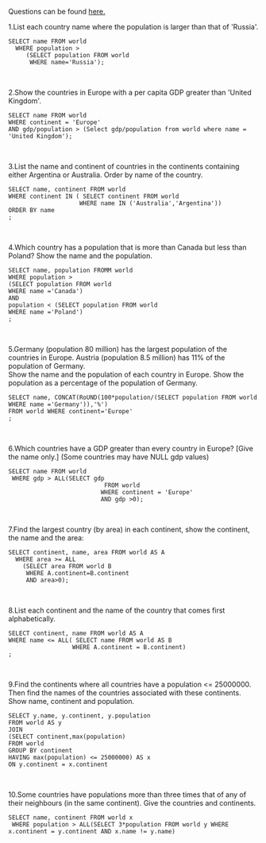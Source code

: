 Questions can be found [here.](https://sqlzoo.net/wiki/SELECT_within_SELECT_Tutorial)

1.List each country name where the population is larger than that of 'Russia'. 
```
SELECT name FROM world
  WHERE population >
     (SELECT population FROM world
      WHERE name='Russia');
```
<br>

2.Show the countries in Europe with a per capita GDP greater than 'United Kingdom'.
```
SELECT name FROM world 
WHERE continent = 'Europe' 
AND gdp/population > (Select gdp/population from world where name = 'United Kingdom');
```
<br>

3.List the name and continent of countries in the continents containing either Argentina or Australia. Order by name of the country.
```
SELECT name, continent FROM world 
WHERE continent IN ( SELECT continent FROM world 
                    WHERE name IN ('Australia','Argentina'))
ORDER BY name
;
```
<br>

4.Which country has a population that is more than Canada but less than Poland? Show the name and the population.
```
SELECT name, population FROMM world 
WHERE population >
(SELECT population FROM world
WHERE name ='Canada') 
AND
population < (SELECT population FROM world
WHERE name ='Poland') 
;
```
<br>

5.Germany (population 80 million) has the largest population of the countries in Europe. Austria (population 8.5 million) has 11% of the population of Germany. <br>
Show the name and the population of each country in Europe. Show the population as a percentage of the population of Germany.
```
SELECT name, CONCAT(RoUND(100*population/(SELECT population FROM world WHERE name ='Germany')),'%')
FROM world WHERE continent='Europe'
;
```
<br>

6.Which countries have a GDP greater than every country in Europe? [Give the name only.] (Some countries may have NULL gdp values)
```
SELECT name FROM world
 WHERE gdp > ALL(SELECT gdp
                           FROM world
                          WHERE continent = 'Europe'
                          AND gdp >0);
```
<br>

7.Find the largest country (by area) in each continent, show the continent, the name and the area:
```
SELECT continent, name, area FROM world AS A
  WHERE area >= ALL
    (SELECT area FROM world B
     WHERE A.continent=B.continent
     AND area>0);
```
<br>

8.List each continent and the name of the country that comes first alphabetically.
```
SELECT continent, name FROM world AS A
WHERE name <= ALL( SELECT name FROM world AS B
                  WHERE A.continent = B.continent)
;
```
<br>

9.Find the continents where all countries have a population <= 25000000. Then find the names of the countries associated with these continents. Show name, continent and population.
```
SELECT y.name, y.continent, y.population
FROM world AS y
JOIN
(SELECT continent,max(population)
FROM world
GROUP BY continent
HAVING max(population) <= 25000000) AS x
ON y.continent = x.continent
```
<br>

10.Some countries have populations more than three times that of any of their neighbours (in the same continent). Give the countries and continents.
```
SELECT name, continent FROM world x
 WHERE population > ALL(SELECT 3*population FROM world y WHERE x.continent = y.continent AND x.name != y.name)
```
<br>
